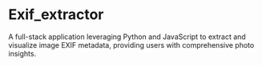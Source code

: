 # Exif_extractor
A full-stack application leveraging Python and JavaScript to extract and visualize image EXIF metadata, providing users with comprehensive photo insights.
